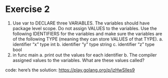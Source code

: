 # Exercise 2

1. Use var to DECLARE three VARIABLES. The variables should have package level scope. Do not assign VALUES to the variables. Use the following IDENTIFIERS for the variables and make sure the variables are of the following TYPE (meaning they can store VALUES of that TYPE).
  a. identifier “x” type int
  b. identifier “y” type string
  c. identifier “z” type bool
2. in func main
  a. print out the values for each identifier
  b. The compiler assigned values to the variables. What are these values called?

code: here’s the solution: https://play.golang.org/p/jzHwSlles9

